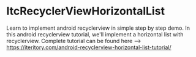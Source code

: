 # ItcRecyclerViewHorizontalList
Learn to implement android recyclerview in simple step by step demo. In this android recyclerview tutorial, we'll implement a horizontal list with recyclerview. Complete tutorial can be found here --> https://iteritory.com/android-recyclerview-horizontal-list-tutorial/
